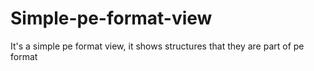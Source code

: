 # Simple-pe-format-view

It's a simple pe format view, it shows structures that they are part of pe format
